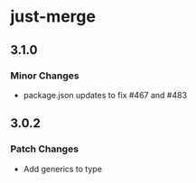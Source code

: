 # just-merge

## 3.1.0

### Minor Changes

- package.json updates to fix #467 and #483

## 3.0.2

### Patch Changes

- Add generics to type
